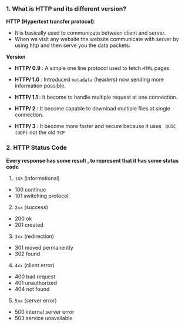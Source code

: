### 1. What is HTTP and its different version?

**HTTP (Hypertext transfer protocol)**:

- It is basically used to communicate between client and server.
- When we visit any website the website communicate with server by using http and then serve you the data packets.

**Version**

- **HTTP/ 0.9** : A simple one line protocol used to fetch `HTML` pages.

- **HTTP/ 1.0** : Introduced `metadata` (headers) now sending more information possible.

- **HTTP/ 1.1** : It become to handle multiple request at one connection.

- **HTTP/ 2** : It become capable to download multiple files at single connection.

- **HTTP/ 3** : It become more faster and secure because it uses ` QUIC (UDP)` not the old `TCP`

### 2. HTTP Status Code

**Every response has some result , to represent that it has some status code**

1. `1XX` (informational)

- 100 continue
- 101 switching protocol

2. `2xx` (success)

- 200 ok
- 201 created

3. `3xx` (redirection)

- 301 moved permanently
- 302 found

4. `4xx` (client error)

- 400 bad request
- 401 unauthorized
- 404 not found

5. `5xx` (server error)

- 500 internal server error
- 503 service unavailable
